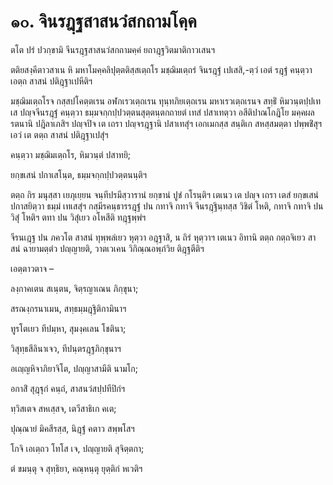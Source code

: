 <h1>๑๐. จินรฎฺฐสาสนวํสกถามโคฺค</h1>
<p> ตโต ปรํ ปวกฺขามิ จีนรฎฺฐสาสนวํสกถามคฺคํ ยถาฎฺฐวิตมาติกาวเสนฯ</p>


<p>ตติยสงฺคีตาวสาเน หิ มหาโมคฺคลิปุตฺตติสฺสเตฺถโร มชฺฌิมเตฺถรํ จินรฎฺฐํ เปเสสิ,-ตฺวํ เอตํ รฎฺฐํ คนฺตฺวา เอตฺถ สาสนํ ปติฎฺฐาเปหีติฯ</p>


<p>มชฺฌิมเตฺถโรจ กสฺสปโคตฺตเรน อฬกเรวเตฺถเรน ทุนฺทภิยเตฺถเรน มหาเรวเตฺถเรนจ สทฺธิํ หิมวนฺตปฺปเทเส ปญฺจจีนรฎฺฐํ คนฺตฺวา ธมฺมจกฺกปฺปวตฺตนสุตฺตนฺตกถายตํ เทสํ ปสาเทตฺวา อสีติปาณโกฎิโย มคฺคผลรตนานิ ปฎิลาเภสิฯ ปญฺจปิจ เต เถรา ปญฺจรฎฺฐานิ ปสาเทสุํฯ เอกเมกสฺส สนฺติเก สหสฺสมตฺตา ปพฺพชิํสุฯ เอวํ เต ตตฺถ สาสนํ ปติฎฺฐาเปสุํฯ</p>


<p>
คนฺตฺวา มชฺฌิมเตฺถโร, หิมวนฺตํ ปสาทยิ;  
  
ยกฺขเสนํ ปกาเสโนฺต, ธมฺมจกฺกปฺปวตฺตนนฺติฯ  
</p>
  
<p>ตตฺถ กิร มนุสฺสา เยภุเยฺยน จนฺทีปรมีสฺวารานํ ยกฺขานํ ปูชํ  กโรนฺติฯ เตเนว เต ปญฺจ เถรา เตสํ ยกฺขเสนํ ปกาสยิตฺวา ธมฺมํ เทเสสุํฯ กสฺมีรคนฺธารรฎฺฐํ ปน กทาจิ กทาจิ จีนรฎฺฐินฺทสฺส วิชิตํ โหติ, กทาจิ กทาจิ ปน วิสุํ โหติฯ ตทา ปน วิสุํเยว อโหสีติ ทฎฺฐพฺพํฯ</p>


<p>จีรนเฎฺฐ ปน ภควโต สาสนํ ทุพฺพลํเยว หุตฺวา อฎฺฐาสิ, น ถิรํ หุตฺวาฯ เตเนว อิทานิ ตตฺถ กตฺถจิเยว สาสนํ ฉายามตฺตํว ปญฺญายติ, วาตเวเคน วิกิณฺณอพฺภํวิย ติฎฺฐตีติฯ</p>

</p>

</p>

</p>


<p>เอตฺตาวตาจ –</p>


<p>
ลงฺกาคเตน สเนฺตน, จิตฺรญาเณน ภิกฺขุนา;  
  
สรณงฺกรนาเมน, สทฺธมฺมฎฺฐิติกามินาฯ  
</p>
  
<p>
ทูรโตเยว ทีปมฺหา, สุมงฺคเลน โชตินา;  
  
วิสุทฺธสีลินาเจว, ทีปนฺตรฎฺฐภิกฺขุนาฯ  
</p>
  
<p>
อเญฺญหิจาภิยาจิโต, ปญฺญาสามีติ นามโก;  
  
อกาสิํ สุฎฺฐุกํ คนฺถํ, สาสนวํสปฺปทีปิกํฯ  
</p>
  
<p>
ทฺวิสเตจ สหเสฺสจ, เตวีสาธิเก คเต;  
  
ปุณฺณายํ มิคสีรสฺส, นิฎฺฐํ คตาว สพฺพโสฯ  
</p>
  
<p>
โกจิ เอเตฺถว โทโส เจ, ปญฺญายติ สุจิตฺตกา;  
  
ตํ ขมนฺตุ จ สุทฺธิยา, คณฺหนฺตุ ยุตฺติกํ หเวติฯ  
</p>
  
  
  
  
  